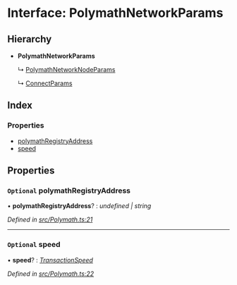 # Interface: PolymathNetworkParams

## Hierarchy

- **PolymathNetworkParams**

  ↳ [PolymathNetworkNodeParams](_polymath_.polymathnetworknodeparams.md)

  ↳ [ConnectParams](_polymath_.connectparams.md)

## Index

### Properties

- [polymathRegistryAddress](_polymath_.polymathnetworkparams.md#optional-polymathregistryaddress)
- [speed](_polymath_.polymathnetworkparams.md#optional-speed)

## Properties

### `Optional` polymathRegistryAddress

• **polymathRegistryAddress**? : _undefined | string_

_Defined in [src/Polymath.ts:21](https://github.com/PolymathNetwork/polymath-sdk/blob/a1cd5e3/src/Polymath.ts#L21)_

---

### `Optional` speed

• **speed**? : _[TransactionSpeed](../enums/_types_index_.transactionspeed.md)_

_Defined in [src/Polymath.ts:22](https://github.com/PolymathNetwork/polymath-sdk/blob/a1cd5e3/src/Polymath.ts#L22)_
